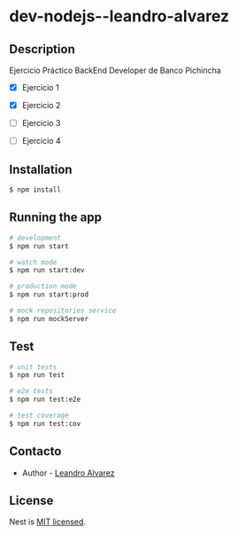 # dev-nodejs--leandro-alvarez

## Description

Ejercicio Práctico BackEnd Developer de Banco Pichincha

 - [X] Ejercicio 1
 - [X] Ejercicio 2
 - [ ] Ejercicio 3
 - [ ] Ejercicio 4


## Installation

```bash
$ npm install
```

## Running the app

```bash
# development
$ npm run start

# watch mode
$ npm run start:dev

# production mode
$ npm run start:prod

# mock repositories service
$ npm run mockServer
```

## Test

```bash
# unit tests
$ npm run test

# e2e tests
$ npm run test:e2e

# test coverage
$ npm run test:cov
```

## Contacto

- Author - [Leandro Alvarez](https://www.linkedin.com/in/leandroalvarezs/)

## License

Nest is [MIT licensed](LICENSE).
